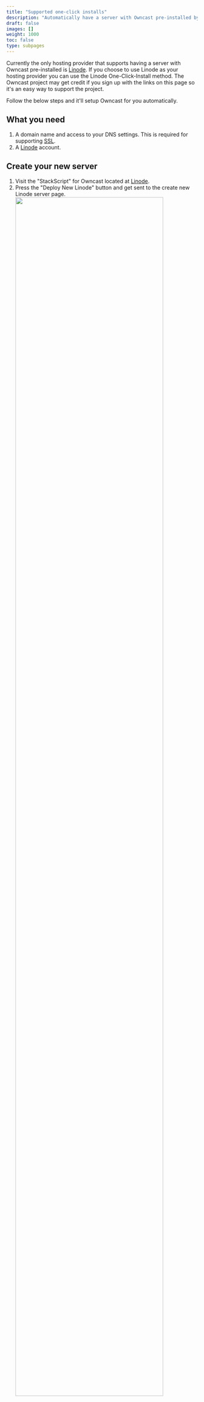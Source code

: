 ```yaml
---
title: "Supported one-click installs"
description: "Automatically have a server with Owncast pre-installed by using supported hosting providers."
draft: false
images: []
weight: 1000
toc: false
type: subpages
---
```


Currently the only hosting provider that supports having a server with Owncast pre-installed is [Linode](https://linode.com?r=588ad4bf08ce8394e8eb11f0a463fde64637af9d). If you choose to use Linode as your hosting provider you can use the Linode One-Click-Install method. The Owncast project may get credit if you sign up with the links on this page so it's an easy way to support the project.

Follow the below steps and it'll setup Owncast for you automatically.

## What you need

1. A domain name and access to your DNS settings. This is required for supporting [SSL](/docs/sslproxies/).
1. A [Linode](https://linode.com?r=588ad4bf08ce8394e8eb11f0a463fde64637af9d) account.

## Create your new server

1. Visit the "StackScript" for Owncast located at [Linode](https://cloud.linode.com/stackscripts/780643?r=588ad4bf08ce8394e8eb11f0a463fde64637af9d).
1. Press the "Deploy New Linode" button and get sent to the create new Linode server page.
   <img src="../linode/linode1.png" width="90%">
1. Under "Advanced Options" put in the hostname that you'll use for this server, such as owncast.mydomain.com
1. Put in your email address.
1. If you skip this hostname and email step your server will not get automatically configured for SSL.
   <img src="../linode/linode2.png" width="90%">
1. Select the region nearest to you.
1. Select a monthly plan. The more CPU you can afford the better quality you'll have in the end.
   <img src="../linode/linode3.png" width="90%">
1. Enter a secure root password. Don't lose this.
1. Click "Create"

## Setup DNS for your hostname

1. Copy the IP Address for your new server from the new server status page.
   <img src="../linode/linode4.png" width="90%">
1. Login to your DNS provider for your domain you used in step 3.
1. Add an "A Record" pointing to this ip address and the name you specified in step 3 (if you used owncast.mydomain.com then type in owncast).
1. Wait no less than 5 minutes for your server setup to complete and DNS to take effect. It may take longer depending on your DNS provider.
1. When you can access `http://ipaddress:8080` then the install is complete.
1. Reboot your new server.

## Test

1. In your browser make sure Owncast is running by visiting `http://ipaddress:8080`.
1. If you configured SSL by specifying a hostname, put that hostname in your browser to make sure you can access it via https, for example: `https://owncast.mydomain.com`.
1. Send a stream using your software to this hostname using abc123 as the stream key.
